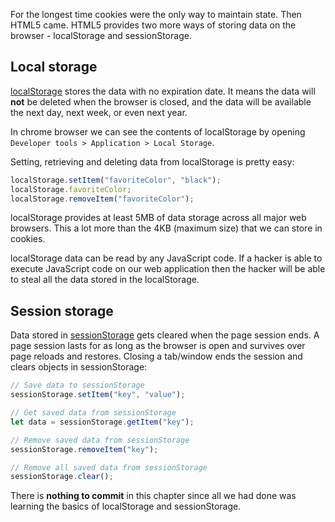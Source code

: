 For the longest time cookies were the only way to maintain state. Then HTML5
came. HTML5 provides two more ways of storing data on the browser - localStorage
and sessionStorage.

## Local storage

[localStorage](https://developer.mozilla.org/en-US/docs/Web/API/Window/localStorage)
stores the data with no expiration date. It means the data will **not** be
deleted when the browser is closed, and the data will be available the next day,
next week, or even next year.

In chrome browser we can see the contents of localStorage by opening
`Developer tools > Application > Local Storage`.

Setting, retrieving and deleting data from localStorage is pretty easy:

```javascript {
localStorage.setItem("favoriteColor", "black");
localStorage.favoriteColor;
localStorage.removeItem("favoriteColor");
```

localStorage provides at least 5MB of data storage across all major web
browsers. This a lot more than the 4KB (maximum size) that we can store in
cookies.

localStorage data can be read by any JavaScript code. If a hacker is able to
execute JavaScript code on our web application then the hacker will be able to
steal all the data stored in the localStorage.

## Session storage

Data stored in
[sessionStorage](https://developer.mozilla.org/en-US/docs/Web/API/Window/sessionStorage)
gets cleared when the page session ends. A page session lasts for as long as the
browser is open and survives over page reloads and restores. Closing a
tab/window ends the session and clears objects in sessionStorage:

```javascript {
// Save data to sessionStorage
sessionStorage.setItem("key", "value");

// Get saved data from sessionStorage
let data = sessionStorage.getItem("key");

// Remove saved data from sessionStorage
sessionStorage.removeItem("key");

// Remove all saved data from sessionStorage
sessionStorage.clear();
```

There is **nothing to commit** in this chapter since all we had done was
learning the basics of localStorage and sessionStorage.
